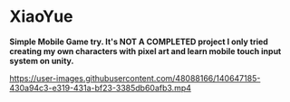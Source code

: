 # XiaoYue

<b> Simple Mobile Game try. It's NOT A COMPLETED project I only tried creating my own characters with pixel art and learn mobile touch input system on unity. </b>






https://user-images.githubusercontent.com/48088166/140647185-430a94c3-e319-431a-bf23-3385db60afb3.mp4

